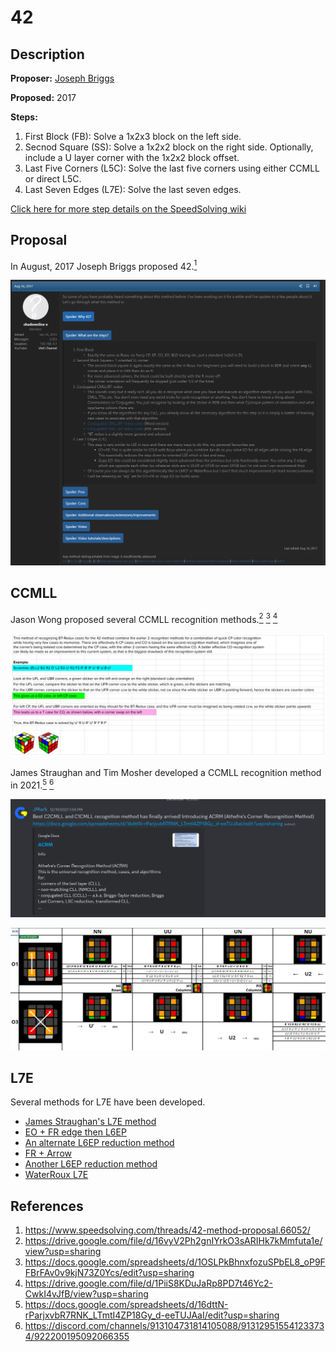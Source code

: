 # 42

## Description

**Proposer:** [Joseph Briggs](CubingContributors/MethodDevelopers.md#briggs-joseph-shadowslice)

**Proposed:** 2017

**Steps:**

1. First Block (FB): Solve a 1x2x3 block on the left side.
2. Secnod Square (SS): Solve a 1x2x2 block on the right side. Optionally, include a U layer corner with the 1x2x2 block offset.
3. Last Five Corners (L5C): Solve the last five corners using either CCMLL or direct L5C.
4. Last Seven Edges (L7E): Solve the last seven edges.

[Click here for more step details on the SpeedSolving wiki](https://www.speedsolving.com/wiki/index.php/42)

## Proposal

In August, 2017 Joseph Briggs proposed 42.[<sup>1</sup>][1]

![Proposal 1](img/42/Proposal.png)

## CCMLL

Jason Wong proposed several CCMLL recognition methods.[<sup>2</sup>][2] [<sup>3</sup>][3] [<sup>4</sup>][4]

![Jason Wong Recognition](img/42/JWongRecognition.png)

James Straughan and Tim Mosher developed a CCMLL recognition method in 2021.[<sup>5</sup>][5] [<sup>6</sup>][6]

![ATCRM Release](img/42/ATCRMRelease.png)

![ATCRM Recognition](img/42/ATCRMScreenshot.png)

## L7E

Several methods for L7E have been developed.

- [James Straughan's L7E method](https://sites.google.com/site/athefre/steps/l7e?authuser=0)
- [EO + FR edge then L6EP](https://docs.google.com/spreadsheets/d/1d0-2ttUQBjNjgSZJrEQMEGHCCRxw14vJ1F6olCUVIkc/edit#gid=833116945)
- [An alternate L6EP reduction method](https://docs.google.com/spreadsheets/d/1cFVvfpsqt-pQ27sO2vBpKn22Nw_mzZN8yqGFQd7kpv8/edit#gid=0)
- [FR + Arrow](https://docs.google.com/spreadsheets/d/1RnZ5RtPG1s2gWCaEqYMBAWUkU3eNg9NAKSj28rl3qGQ/edit#gid=265375165)
- [Another L6EP reduction method](https://docs.google.com/spreadsheets/d/1H3BP9ltsxkkgJ_uZReW0ojY3jdWuYPMv5XHwJu7cFHc/edit#gid=0)
- [WaterRoux L7E](https://drive.google.com/file/d/0B2QnZ3uD6I8kbnRRM0sxSDhHbkk/view?resourcekey=0-qdSGIer86IJXhHwPtxKB3w)

## References

1. https://www.speedsolving.com/threads/42-method-proposal.66052/
2. https://drive.google.com/file/d/16vyV2Ph2gnIYrkO3sARIHk7kMmfuta1e/view?usp=sharing
3. https://docs.google.com/spreadsheets/d/1OSLPkBhnxfozuSPbEL8_oP9FFBrFAv0v9kjN73Z0Ycs/edit?usp=sharing
4. https://drive.google.com/file/d/1PiiS8KDuJaRp8PD7t46Yc2-CwkI4vJfB/view?usp=sharing
5. https://docs.google.com/spreadsheets/d/16dttN-rParjxvbR7RNK_LTmtI4ZP18Gy_d-eeTUJAaI/edit?usp=sharing
6. https://discord.com/channels/913104731814105088/913129515541233734/922200195092066355


[1]: https://www.speedsolving.com/threads/42-method-proposal.66052/
[2]: https://drive.google.com/file/d/16vyV2Ph2gnIYrkO3sARIHk7kMmfuta1e/view?usp=sharing
[3]: https://docs.google.com/spreadsheets/d/1OSLPkBhnxfozuSPbEL8_oP9FFBrFAv0v9kjN73Z0Ycs/edit?usp=sharing
[4]: https://drive.google.com/file/d/1PiiS8KDuJaRp8PD7t46Yc2-CwkI4vJfB/view?usp=sharing
[5]: https://docs.google.com/spreadsheets/d/16dttN-rParjxvbR7RNK_LTmtI4ZP18Gy_d-eeTUJAaI/edit?usp=sharing
[6]: https://discord.com/channels/913104731814105088/913129515541233734/922200195092066355
